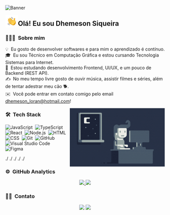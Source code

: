 ![Banner](https://media-exp1.licdn.com/dms/image/C4D16AQFn7I_xhdFwGw/profile-displaybackgroundimage-shrink_350_1400/0/1591121958873?e=1613001600&v=beta&t=2rIbxYT_o1ObQbFUoQVckhj208TFFT4pGNV3leRufrc)

<img alt="Hand" src="https://github.com/AVS1508/AVS1508/blob/master/assets/Hand%20Wave.gif" width='40' align="left"/><h2>Olá! Eu sou Dhemeson Siqueira</h2>

<!-- ## 👋 &nbsp;Olá! Eu sou Dhemeson Siqueira -->

### 👨🏻‍💻 &nbsp;Sobre mim

💡 &nbsp;Eu gosto de desenvolver softwares e para mim o aprendizado é contínuo.\
🎓 &nbsp;Eu sou Técnico em Computação Gráfica e estou cursando Tecnologia Sistemas para Internet.\
🌱 &nbsp;Estou estudando desenvolvimento Frontend, UI/UX, e um pouco de Backend (REST API).\
✍️ &nbsp;No meu tempo livre gosto de ouvir música, assistir filmes e séries, além de tentar adestrar meu cão 🐕.\
✉️ &nbsp;Você pode entrar em contato comigo pelo email dhemeson_loran@hotmail.com!

<img alt="Night Coding" src="https://raw.githubusercontent.com/AVS1508/AVS1508/master/assets/Night-Coding.gif" align="right"/>

### 🛠 &nbsp;Tech Stack

![JavaScript](https://img.shields.io/badge/-JavaScript-05122A?style=flat&logo=javascript)&nbsp;
![TypeScript](https://img.shields.io/badge/-TypeScript-05122A?style=flat&logo=typescript)&nbsp;
![React](https://img.shields.io/badge/-React-05122A?style=flat&logo=react)&nbsp;
![Node.js](https://img.shields.io/badge/-Node.js-05122A?style=flat&logo=node.js)&nbsp;
![HTML](https://img.shields.io/badge/-HTML-05122A?style=flat&logo=HTML5)&nbsp;
![CSS](https://img.shields.io/badge/-CSS-05122A?style=flat&logo=CSS3&logoColor=1572B6)&nbsp;
![Git](https://img.shields.io/badge/-Git-05122A?style=flat&logo=git)&nbsp;
![GitHub](https://img.shields.io/badge/-GitHub-05122A?style=flat&logo=github)&nbsp;
![Visual Studio Code](https://img.shields.io/badge/-Visual%20Studio%20Code-05122A?style=flat&logo=visual-studio-code&logoColor=007ACC)&nbsp;
![Figma](https://img.shields.io/badge/-Figma-05122A?style=flat&logo=figma)&nbsp;

./
./
./
./
./

### ⚙️ &nbsp;GitHub Analytics

<p align="center">
<a href="https://github.com/DhemesonSiqueira">
  <img height="180em" src="https://github-readme-stats-eight-theta.vercel.app/api?username=DhemesonSiqueira&show_icons=true&theme=algolia&include_all_commits=true&count_private=true"/>
  <img height="180em" src="https://github-readme-stats-eight-theta.vercel.app/api/top-langs/?username=DhemesonSiqueira&layout=compact&langs_count=8&theme=algolia"/>
</a>
</p>

### 🤝🏻 &nbsp;Contato

<p align="center">
<a href="https://www.linkedin.com/in/dhemesonsiqueira-5898b9184/"><img src="https://img.shields.io/badge/-Dhemeson%20Siqueira-0077B5?style=flat&logo=Linkedin&logoColor=white"/></a>
<a href="mailto:dhemeson_loran@hotmail.com"><img src="https://img.shields.io/badge/-dhemeson_loran@hotmail.com-D14836?style=flat&logo=Gmail&logoColor=white"/></a>
</p>
